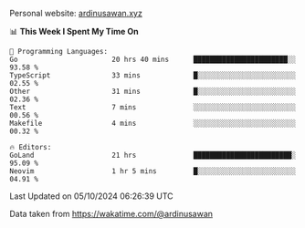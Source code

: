 Personal website: [ardinusawan.xyz](https://ardinusawan.xyz)

<!--START_SECTION:waka-->
📊 **This Week I Spent My Time On** 

```text
💬 Programming Languages: 
Go                       20 hrs 40 mins      ███████████████████████░░   93.58 % 
TypeScript               33 mins             █░░░░░░░░░░░░░░░░░░░░░░░░   02.55 % 
Other                    31 mins             █░░░░░░░░░░░░░░░░░░░░░░░░   02.36 % 
Text                     7 mins              ░░░░░░░░░░░░░░░░░░░░░░░░░   00.56 % 
Makefile                 4 mins              ░░░░░░░░░░░░░░░░░░░░░░░░░   00.32 % 

🔥 Editors: 
GoLand                   21 hrs              ████████████████████████░   95.09 % 
Neovim                   1 hr 5 mins         █░░░░░░░░░░░░░░░░░░░░░░░░   04.91 % 
```


 Last Updated on 05/10/2024 06:26:39 UTC
<!--END_SECTION:waka-->
Data taken from https://wakatime.com/@ardinusawan
